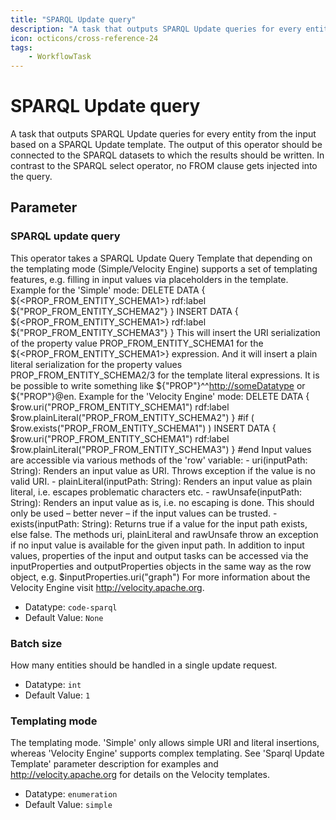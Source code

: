```yaml
---
title: "SPARQL Update query"
description: "A task that outputs SPARQL Update queries for every entity from the input based on a SPARQL Update template. The output of this operator should be connected to the SPARQL datasets to which the results should be written. In contrast to the SPARQL select operator, no FROM clause gets injected into the query."
icon: octicons/cross-reference-24
tags: 
    - WorkflowTask
---
```

# SPARQL Update query
<!-- This file was generated - DO NOT CHANGE IT MANUALLY -->



A task that outputs SPARQL Update queries for every entity from the input based on a SPARQL Update template. The output of this operator should be connected to the SPARQL datasets to which the results should be written. In contrast to the SPARQL select operator, no FROM clause gets injected into the query.

## Parameter

### SPARQL update query

This operator takes a SPARQL Update Query Template that depending on the templating mode (Simple/Velocity Engine) supports a set of templating features, e.g. filling in input values via placeholders in the template. Example for the 'Simple' mode: DELETE DATA { ${<PROP_FROM_ENTITY_SCHEMA1>} rdf:label ${"PROP_FROM_ENTITY_SCHEMA2"} } INSERT DATA { ${<PROP_FROM_ENTITY_SCHEMA1>} rdf:label ${"PROP_FROM_ENTITY_SCHEMA3"} } This will insert the URI serialization of the property value PROP_FROM_ENTITY_SCHEMA1 for the ${<PROP_FROM_ENTITY_SCHEMA1>} expression. And it will insert a plain literal serialization for the property values PROP_FROM_ENTITY_SCHEMA2/3 for the template literal expressions. It is be possible to write something like ${"PROP"}^^<http://someDatatype> or ${"PROP"}@en. Example for the 'Velocity Engine' mode: DELETE DATA { $row.uri("PROP_FROM_ENTITY_SCHEMA1") rdf:label $row.plainLiteral("PROP_FROM_ENTITY_SCHEMA2") } #if ( $row.exists("PROP_FROM_ENTITY_SCHEMA1") ) INSERT DATA { $row.uri("PROP_FROM_ENTITY_SCHEMA1") rdf:label $row.plainLiteral("PROP_FROM_ENTITY_SCHEMA3") } #end Input values are accessible via various methods of the 'row' variable: - uri(inputPath: String): Renders an input value as URI. Throws exception if the value is no valid URI. - plainLiteral(inputPath: String): Renders an input value as plain literal, i.e. escapes problematic characters etc. - rawUnsafe(inputPath: String): Renders an input value as is, i.e. no escaping is done. This should only be used – better never – if the input values can be trusted. - exists(inputPath: String): Returns true if a value for the input path exists, else false. The methods uri, plainLiteral and rawUnsafe throw an exception if no input value is available for the given input path. In addition to input values, properties of the input and output tasks can be accessed via the inputProperties and outputProperties objects in the same way as the row object, e.g. $inputProperties.uri("graph") For more information about the Velocity Engine visit http://velocity.apache.org.

- Datatype: `code-sparql`
- Default Value: `None`



### Batch size

How many entities should be handled in a single update request.

- Datatype: `int`
- Default Value: `1`



### Templating mode

The templating mode. 'Simple' only allows simple URI and literal insertions, whereas 'Velocity Engine' supports complex templating. See 'Sparql Update Template' parameter description for examples and http://velocity.apache.org for details on the Velocity templates.

- Datatype: `enumeration`
- Default Value: `simple`



